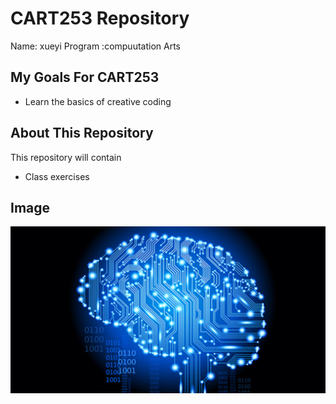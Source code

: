 # CART253 Repository
Name: xueyi
Program :compuutation Arts
## My Goals For CART253
-  Learn the basics of creative coding
## About This Repository
This repository will contain 
- Class exercises
## Image 
![The Photo](https://github.com/xiaxueyi00-eng/cart253/blob/main/IMG_9432.jpeg?raw=true)
